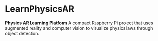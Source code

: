 # LearnPhysicsAR
**Physics AR Learning Platform**  A compact Raspberry Pi project that uses augmented reality and computer vision to visualize physics laws through object detection.
